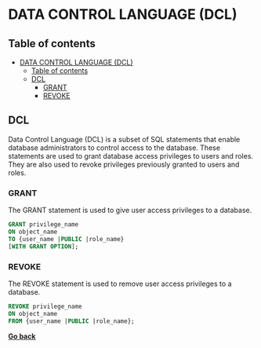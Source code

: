 # DATA CONTROL LANGUAGE (DCL)

## Table of contents

- [DATA CONTROL LANGUAGE (DCL)](#data-control-language-dcl)
  - [Table of contents](#table-of-contents)
  - [DCL](#dcl)
    - [GRANT](#grant)
    - [REVOKE](#revoke)

## DCL

Data Control Language (DCL) is a subset of SQL statements that enable database administrators to control access to the database. These statements are used to grant database access privileges to users and roles. They are also used to revoke privileges previously granted to users and roles.

### GRANT

The GRANT statement is used to give user access privileges to a database.

```sql
GRANT privilege_name
ON object_name
TO {user_name |PUBLIC |role_name}
[WITH GRANT OPTION];
```

### REVOKE

The REVOKE statement is used to remove user access privileges to a database.

```sql
REVOKE privilege_name
ON object_name
FROM {user_name |PUBLIC |role_name};
```

[**Go back**](../README.md)
